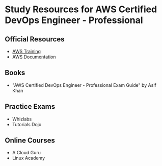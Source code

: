 # Study Resources for AWS Certified DevOps Engineer - Professional

## Official Resources
- [AWS Training](https://aws.amazon.com/training/)
- [AWS Documentation](https://docs.aws.amazon.com/)

## Books
- "AWS Certified DevOps Engineer - Professional Exam Guide" by Asif Khan

## Practice Exams
- Whizlabs
- Tutorials Dojo

## Online Courses
- A Cloud Guru
- Linux Academy
